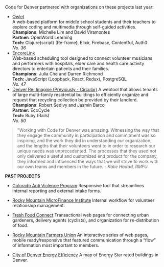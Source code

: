 Code for Denver partnered with organizations on these projects last year:

- [Owlet](http://www.vulture.com/2017/03/117-days-a-million-trump-jokes.html)<br>
A web-based platform for middle school students and their teachers to explore coding and multimedia through self-guided activities.<br>
<b>Champions:</b> Michelle Lim and David Viramontes</b><br>
<b>Partner:</b> OpenWorld Learning</b><br>
<b>Tech:</b> Clojure(script) (Re-frame), Elixir, Firebase, Contentful, Auth0</b><br>
<i>No. 36</i>
- [EncoreLink](http://www.vulture.com/2017/03/117-days-a-million-trump-jokes.html)<br>
Web-based scheduling tool designed to connect volunteer musicians and performers with hospitals, elder care and health care activity directors to entertain patients and their families.<br>
<b>Champions:</b> Julia Che and Darren Richmond<br>
<b>Tech:</b> JavaScript (Loopback, React, Redux), PostgreSQL<br>
<i>No. 47</i>
- [Denver Re: Imagine (Previously - Circular)](http://www.vulture.com/2017/03/117-days-a-million-trump-jokes.html)
A webtool that allows tenants of large multi-family residential buildings to efficiently organize and request that recycling collection be provided by their landlord.<br>
<b>Champions:</b> Robert Sedivy and Jasmin Barco<br>
<b>Partner:</b> EcoCycle<br>
<b>Tech:</b> Ruby (Rails)<br>
 <i>No. 50</i>

>"Working with Code for Denver was amazing. Witnessing the way that they engage the community in participation and commitment was so inspiring, and the work they did in understanding our organization, and the lengths that their volunteers went to in order to research our unique needs was unprecedented.  The processes that they used not only delivered a useful and customized end product for the company, they informed and influenced the ways that we will strive to work with our own teams and members in the future.
*- Katie Hadad, RMFU*

<b>PAST PROJECTS</b>
- [Colorado Anti Violence Program](http://coavp.org/)
Responsive tool that streamlines internal reporting and external intake forms.

- [Rocky Mountain MicroFinance Institute](http://www.rmmfi.org/)
Internal workflow for volunteer relationship management.

- [Fresh Food Connect](http://www.freshfoodconnect.org/#/)
Transactional web pages for connecting urban gardeners, delivery agents (cyclists), and organization for re-distribution of food.

- [Rocky Mountain Farmers Union](https://feed.rmfu.org)
An interactive series of web pages, mobile ready/responsive that featured communication through a “flow” of information most important to members.

- [City of Denver Energy Efficiency](?)
A map of Energy Star rated buildings in Denver.
